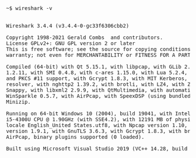 <pre>
~$ wireshark -v


Wireshark 3.4.4 (v3.4.4-0-gc33f6306cbb2)

Copyright 1998-2021 Gerald Combs <gerald@wireshark.org> and contributors.
License GPLv2+: GNU GPL version 2 or later <https://www.gnu.org/licenses/gpl-2.0.html>
This is free software; see the source for copying conditions. There is NO
warranty; not even for MERCHANTABILITY or FITNESS FOR A PARTICULAR PURPOSE.

Compiled (64-bit) with Qt 5.15.1, with libpcap, with GLib 2.52.3, with zlib
1.2.11, with SMI 0.4.8, with c-ares 1.15.0, with Lua 5.2.4, with GnuTLS 3.6.3
and PKCS #11 support, with Gcrypt 1.8.3, with MIT Kerberos, with MaxMind DB
resolver, with nghttp2 1.39.2, with brotli, with LZ4, with Zstandard, with
Snappy, with libxml2 2.9.9, with QtMultimedia, with automatic updates using
WinSparkle 0.5.7, with AirPcap, with SpeexDSP (using bundled resampler), with
Minizip.

Running on 64-bit Windows 10 (2004), build 19041, with Intel(R) Core(TM)
i5-4300U CPU @ 1.90GHz (with SSE4.2), with 12191 MB of physical memory, with
locale English_United States.utf8, with Npcap version 1.10, based on libpcap
version 1.9.1, with GnuTLS 3.6.3, with Gcrypt 1.8.3, with brotli 1.0.2, without
AirPcap, binary plugins supported (0 loaded).

Built using Microsoft Visual Studio 2019 (VC++ 14.28, build 29910).
</pre>